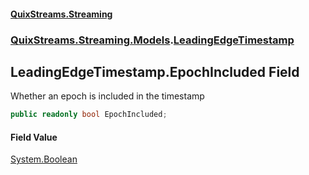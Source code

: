 #### [QuixStreams.Streaming](index.md 'index')
### [QuixStreams.Streaming.Models](QuixStreams.Streaming.Models.md 'QuixStreams.Streaming.Models').[LeadingEdgeTimestamp](LeadingEdgeTimestamp.md 'QuixStreams.Streaming.Models.LeadingEdgeTimestamp')

## LeadingEdgeTimestamp.EpochIncluded Field

Whether an epoch is included in the timestamp

```csharp
public readonly bool EpochIncluded;
```

#### Field Value
[System.Boolean](https://docs.microsoft.com/en-us/dotnet/api/System.Boolean 'System.Boolean')